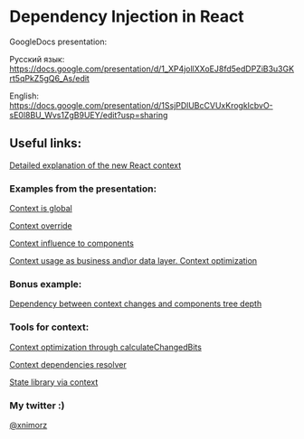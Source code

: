 # Dependency Injection in React

GoogleDocs presentation: 

Русский язык: https://docs.google.com/presentation/d/1_XP4jollXXoEJ8fd5edDPZiB3u3GKrt5qPkZ5gQ6_As/edit

English: https://docs.google.com/presentation/d/1SsjPDlUBcCVUxKrogklcbvO-sE0l8BU_Wvs1ZgB9UEY/edit?usp=sharing

## Useful links:

[Detailed explanation of the new React context](https://hackernoon.com/detailed-explanation-of-the-new-react-context-7d3c71185163)

### Examples from the presentation:

[Context is global](https://codesandbox.io/s/context-is-global-2qssv)

[Context override](https://codesandbox.io/s/override-context-pig1x)

[Context influence to components](https://codesandbox.io/s/context-influences-to-components-jsmeu)

[Context usage as business and\or data layer. Context optimization](https://codesandbox.io/s/contextoptimizationfordatalayer-2qnvt)

### Bonus example:

[Dependency between context changes and components tree depth](https://codesandbox.io/s/context-propagation-base-4ymjf)

### Tools for context:

[Context optimization through calculateChangedBits](https://github.com/theKashey/react-shallow-context)

[Context dependencies resolver](https://github.com/xnimorz/react-providers)

[State library via context](https://github.com/diegohaz/constate)

### My twitter :)

[@xnimorz](https://twitter.com/xnimorz)
